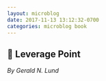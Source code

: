 ```yaml
---
layout: microblog
date: 2017-11-13 13:12:32-0700
categories: microblog book
---
```

## 📖 Leverage Point
*By Gerald N. Lund*
